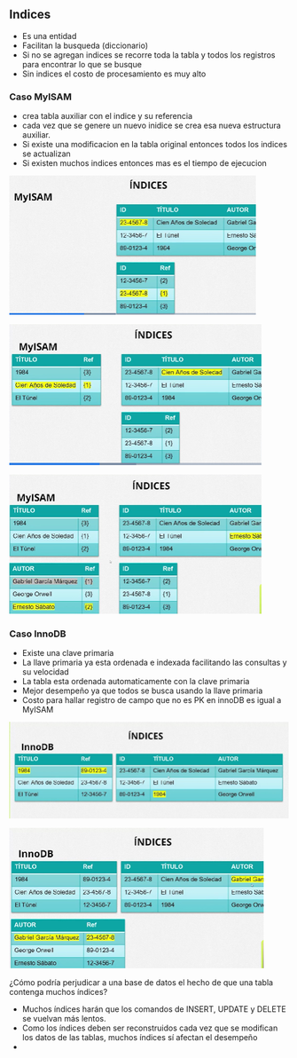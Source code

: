 ## Indices

- Es una entidad
- Facilitan la busqueda (diccionario)
- Si no se agregan indices se recorre toda la tabla y todos los registros para encontrar lo que se busque
- Sin indices el costo de procesamiento es muy alto

### Caso MyISAM

- crea tabla auxiliar con el indice y su referencia
- cada vez que se genere un nuevo inidice se crea esa nueva estructura auxiliar.
- Si existe una modificacion en la tabla original entonces todos los indices se actualizan
- Si existen muchos indices entonces mas es el tiempo de ejecucion


![MySAM indice id](/imagenes/clase02/myisam_indice_id.png)

![MyISAM indice titulo](/imagenes/clase02/myisam_indice_titulo.png)

![MyISAM indice autor](/imagenes/clase02/myisam_indice_autor.png)

### Caso InnoDB

- Existe una clave primaria
- La llave primaria ya esta ordenada e indexada facilitando las consultas y su velocidad
- La tabla esta ordenada automaticamente con la clave primaria
- Mejor desempeño ya que todos se busca usando la llave primaria
- Costo para hallar registro de campo que no es PK en innoDB es igual a MyISAM

![InnoDB PK + indice titulo ](/imagenes/clase02/innodb_pk_titulo.png)

![InnoDB PK + indice autor](/imagenes/clase02/innodb_pk_autor.png)


¿Cómo podría perjudicar a una base de datos el hecho de que una tabla contenga muchos índices?

- Muchos índices harán que los comandos de INSERT, UPDATE y DELETE se vuelvan más lentos.
- Como los índices deben ser reconstruidos cada vez que se modifican los datos de las tablas, muchos índices sí afectan el desempeño
- 